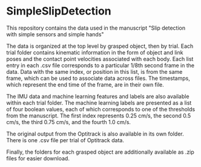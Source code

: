 # SimpleSlipDetection
This repository contains the data used in the manuscript "Slip detection with simple sensors and simple hands"

The data is organized at the top level by grasped object, then by trial. Each trial folder contains kinematic information in the form of object and link poses and the contact point velocities associated with each body. Each list entry in each .csv file corresponds to a particular 1/8th second frame in the data. Data with the same index, or position in this list, is from the same frame, which can be used to associate data across files. The timestamps, which represent the end time of the frame, are in their own file.

The IMU data and machine learning features and labels are also available within each trial folder. The machine learning labels are presented as a list of four boolean values, each of which corresponds to one of the thresholds from the manuscript. The first index represents 0.25 cm/s, the second 0.5 cm/s, the third 0.75 cm/s, and the fourth 1.0 cm/s.

The original output from the Optitrack is also available in its own folder. There is one .csv file per trial of Optitrack data.

Finally, the folders for each grasped object are additionally available as .zip files for easier download.
